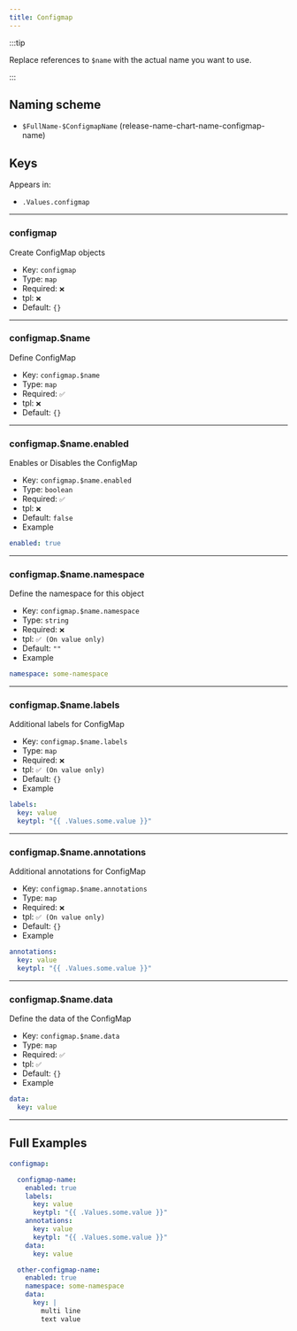 ```yaml
---
title: Configmap
---
```


:::tip

Replace references to `$name` with the actual name you want to use.

:::

## Naming scheme

- `$FullName-$ConfigmapName` (release-name-chart-name-configmap-name)

## Keys

Appears in:

- `.Values.configmap`

---

### configmap

Create ConfigMap objects

- Key: `configmap`
- Type: `map`
- Required: `❌`
- tpl: `❌`
- Default: `{}`

---

### configmap.$name

Define ConfigMap

- Key: `configmap.$name`
- Type: `map`
- Required: `✅`
- tpl: `❌`
- Default: `{}`

---

### configmap.$name.enabled

Enables or Disables the ConfigMap

- Key: `configmap.$name.enabled`
- Type: `boolean`
- Required: `✅`
- tpl: `❌`
- Default: `false`
- Example

```yaml
enabled: true
```

---

### configmap.$name.namespace

Define the namespace for this object

- Key: `configmap.$name.namespace`
- Type: `string`
- Required: `❌`
- tpl: `✅ (On value only)`
- Default: `""`
- Example

```yaml
namespace: some-namespace
```

---

### configmap.$name.labels

Additional labels for ConfigMap

- Key: `configmap.$name.labels`
- Type: `map`
- Required: `❌`
- tpl: `✅ (On value only)`
- Default: `{}`
- Example

```yaml
labels:
  key: value
  keytpl: "{{ .Values.some.value }}"
```

---

### configmap.$name.annotations

Additional annotations for ConfigMap

- Key: `configmap.$name.annotations`
- Type: `map`
- Required: `❌`
- tpl: `✅ (On value only)`
- Default: `{}`
- Example

```yaml
annotations:
  key: value
  keytpl: "{{ .Values.some.value }}"
```

---

### configmap.$name.data

Define the data of the ConfigMap

- Key: `configmap.$name.data`
- Type: `map`
- Required: `✅`
- tpl: `✅`
- Default: `{}`
- Example

```yaml
data:
  key: value
```

---

## Full Examples

```yaml
configmap:

  configmap-name:
    enabled: true
    labels:
      key: value
      keytpl: "{{ .Values.some.value }}"
    annotations:
      key: value
      keytpl: "{{ .Values.some.value }}"
    data:
      key: value

  other-configmap-name:
    enabled: true
    namespace: some-namespace
    data:
      key: |
        multi line
        text value
```
